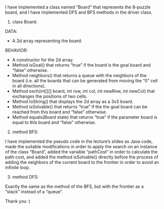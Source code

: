 I have implemented a class named “Board” that represents the 8-puzzle board, and I have implemented DFS and BFS methods in the driver class.


1) class Board:

DATA:

- A 2d array representing the board.

BEHAVIOR:

- A constructor for the 2d array.
- Method isGoal() that returns “true” if the board is the goal board and “false” otherwise.
- Method neighbors() that returns a queue with the neighbors of the board (i.e. all the boards that can be generated from moving the “0” cell in all directions).
- Method exch(int[][] board, int row, int col, int newRow, int newCol) that exchanges the positions of two cells.
- Method toString() that displays the 2d array as a 3x3 board.
- Method isSolvable() that returns “true” if the the goal board can be reached from this board and “false” otherwise.
- Method equals(Board state) that returns “true” if the parameter board is equal to this board and “false” otherwise.


2) method BFS:

I have implemented the pseudo code in the lecture’s slides as Java code, made the suitable modifications in order to apply the search on an instance of the class “Board”, added the variable “pathCost” in order to calculate the path cost, and added the method isSolvable() directly before the process of adding the neighbors of the current board to the frontier in order to avoid an infinite loop.


3) method DFS:

Exactly the same as the method of the BFS, but with the frontier as a “stack” instead of a “queue”.


Thank you :)
